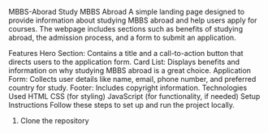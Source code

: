 MBBS-Aborad
Study MBBS Abroad
A simple landing page designed to provide information about studying MBBS abroad and help users apply for courses. The webpage includes sections such as benefits of studying abroad, the admission process, and a form to submit an application.

Features
Hero Section: Contains a title and a call-to-action button that directs users to the application form.
Card List: Displays benefits and information on why studying MBBS abroad is a great choice.
Application Form: Collects user details like name, email, phone number, and preferred country for study.
Footer: Includes copyright information.
Technologies Used
HTML
CSS (for styling)
JavaScript (for functionality, if needed)
Setup Instructions
Follow these steps to set up and run the project locally.

1. Clone the repository
```bash git clone https://github.com/your-username/study-mbbs-abroad.git
